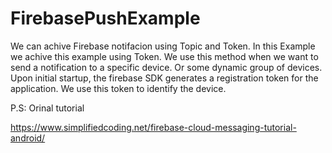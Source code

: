 # FirebasePushExample 
We can achive Firebase notifacion using Topic and Token.
In this Example we achive this example using Token.
We use this method when we want to send a notification to a specific device. 
Or some dynamic group of devices. Upon initial startup, the firebase SDK generates a 
registration token for the application. We use this token to identify the device.

P.S: Orinal tutorial

https://www.simplifiedcoding.net/firebase-cloud-messaging-tutorial-android/
